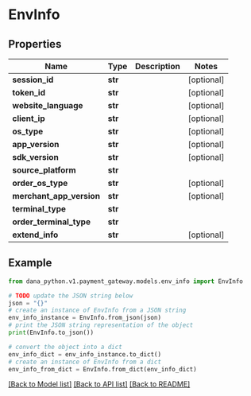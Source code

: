 # EnvInfo


## Properties

Name | Type | Description | Notes
------------ | ------------- | ------------- | -------------
**session_id** | **str** |  | [optional] 
**token_id** | **str** |  | [optional] 
**website_language** | **str** |  | [optional] 
**client_ip** | **str** |  | [optional] 
**os_type** | **str** |  | [optional] 
**app_version** | **str** |  | [optional] 
**sdk_version** | **str** |  | [optional] 
**source_platform** | **str** |  | 
**order_os_type** | **str** |  | [optional] 
**merchant_app_version** | **str** |  | [optional] 
**terminal_type** | **str** |  | 
**order_terminal_type** | **str** |  | 
**extend_info** | **str** |  | [optional] 

## Example

```python
from dana_python.v1.payment_gateway.models.env_info import EnvInfo

# TODO update the JSON string below
json = "{}"
# create an instance of EnvInfo from a JSON string
env_info_instance = EnvInfo.from_json(json)
# print the JSON string representation of the object
print(EnvInfo.to_json())

# convert the object into a dict
env_info_dict = env_info_instance.to_dict()
# create an instance of EnvInfo from a dict
env_info_from_dict = EnvInfo.from_dict(env_info_dict)
```
[[Back to Model list]](../README.md#documentation-for-models) [[Back to API list]](../README.md#documentation-for-api-endpoints) [[Back to README]](../README.md)


